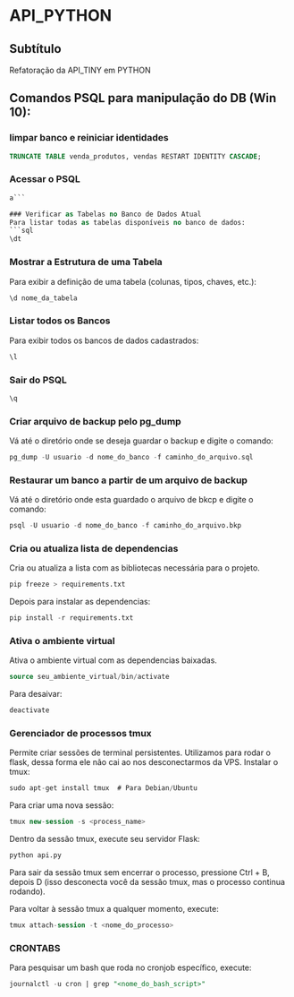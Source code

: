 # API_PYTHON
## Subtítulo

Refatoração da API_TINY em PYTHON



## Comandos PSQL para manipulação do DB (Win 10):

### limpar banco e reiniciar identidades
```sql
TRUNCATE TABLE venda_produtos, vendas RESTART IDENTITY CASCADE;
```

### Acessar o PSQL
```sql
a```

### Verificar as Tabelas no Banco de Dados Atual
Para listar todas as tabelas disponíveis no banco de dados:
```sql
\dt
```

### Mostrar a Estrutura de uma Tabela
Para exibir a definição de uma tabela (colunas, tipos, chaves, etc.):
```sql
\d nome_da_tabela
```

### Listar todos os Bancos
Para exibir todos os bancos de dados cadastrados:
```sql
\l
```

### Sair do PSQL
```sql
\q
```

### Criar arquivo de backup pelo pg_dump
Vá até o diretório onde se deseja guardar o backup e digite o comando:
```sql
pg_dump -U usuario -d nome_do_banco -f caminho_do_arquivo.sql
```
### Restaurar um banco a partir de um arquivo de backup
Vá até o diretório onde esta guardado o arquivo de bkcp e digite o comando:
```sql
psql -U usuario -d nome_do_banco -f caminho_do_arquivo.bkp
```
### Cria ou atualiza lista de dependencias
Cria ou atualiza a lista com as bibliotecas necessária para o projeto.
```sql
pip freeze > requirements.txt
```
Depois para instalar as dependencias:
```sql
pip install -r requirements.txt
```

### Ativa o ambiente virtual
Ativa o ambiente virtual com as dependencias baixadas.
```sql
source seu_ambiente_virtual/bin/activate
```
Para desaivar:
```sql
deactivate
```

### Gerenciador de processos tmux
Permite criar sessões de terminal persistentes. Utilizamos para rodar o flask, dessa forma ele não cai ao nos desconectarmos da VPS.
Instalar o tmux:
```sql
sudo apt-get install tmux  # Para Debian/Ubuntu

```
Para criar uma nova sessão:
```sql
tmux new-session -s <process_name>
```
Dentro da sessão tmux, execute seu servidor Flask:
```sql
python api.py

```
Para sair da sessão tmux sem encerrar o processo, pressione Ctrl + B, depois D (isso desconecta você da sessão tmux, mas o processo continua rodando).

Para voltar à sessão tmux a qualquer momento, execute:
```sql
tmux attach-session -t <nome_do_processo>

```
### CRONTABS
Para pesquisar um bash que roda no cronjob específico, execute:
```sql
journalctl -u cron | grep "<nome_do_bash_script>"

```